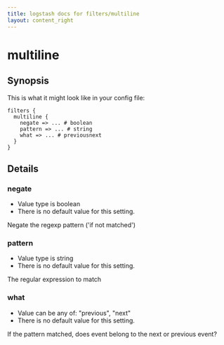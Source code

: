 ```yaml
---
title: logstash docs for filters/multiline
layout: content_right
---
```

# multiline



## Synopsis

This is what it might look like in your config file:

    filters {
      multiline {
        negate => ... # boolean
        pattern => ... # string
        what => ... # previousnext
      }
    }

## Details

### negate

* Value type is boolean
* There is no default value for this setting.

Negate the regexp pattern ('if not matched')

### pattern

* Value type is string
* There is no default value for this setting.

The regular expression to match

### what

* Value can be any of: "previous", "next"
* There is no default value for this setting.

If the pattern matched, does event belong to the next or previous event?


